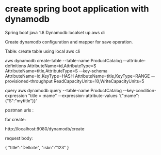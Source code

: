 # create spring boot application with dynamodb

Spring boot
java 1.8
Dynamodb localset up
aws cli

Create dynamodb configuration and mapper for save operation.


Table:
create table using local aws cli

aws dynamodb create-table --table-name ProductCatalog --attribute-definitions AttributeName=id,AttributeType=S AttributeName=title,AttributeType=S --key-schema AttributeName=id,KeyType=HASH AttributeName=title,KeyType=RANGE --provisioned-throughput ReadCapacityUnits=10,WriteCapacityUnits=5


query 
aws dynamodb query --table-name ProductCatalog --key-condition-expression "title = :name" --expression-attribute-values  '{":name":{"S":"mytitle"}}'

postman urls :

for create:

http://localhost:8080/dynamodb/create

request body:

{
"title":"Delloite",
"isbn":"123"
}
